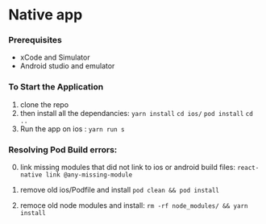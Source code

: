 # Native app

### Prerequisites

- xCode and Simulator
- Android studio and emulator

### To Start the Application

1. clone the repo
2. then install all the dependancies:
   `yarn install`
   `cd ios/`
   `pod install`
   `cd ..`
3. Run the app on ios :
   `yarn run s`

### Resolving Pod Build errors:

0. link missing modules that did not link to ios or android build files:
   `react-native link @any-missing-module`

1. remove old ios/Podfile and install
   `pod clean && pod install`

1. remoce old node modules and install:
   `rm -rf node_modules/ && yarn install`
